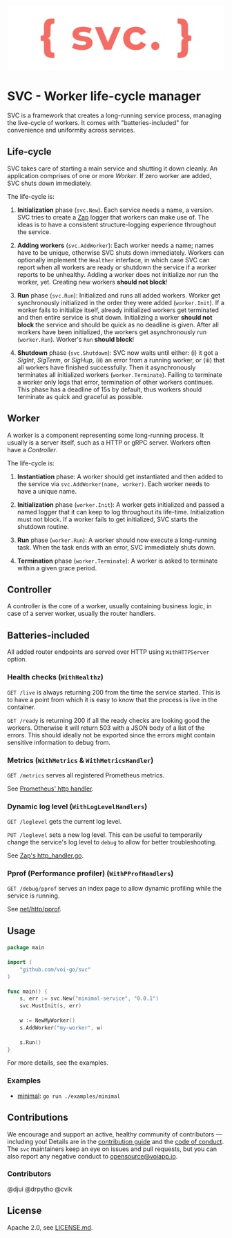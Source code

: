 
![SVC logo](logo.svg)

# SVC - Worker life-cycle manager

SVC is a framework that creates a long-running service process, managing the
live-cycle of workers. It comes with "batteries-included" for convenience and
uniformity across services.


## Life-cycle

SVC takes care of starting a main service and shutting it down cleanly. An
application comprises of one or more _Worker_. If zero worker are added, SVC
shuts down immediately.

The life-cycle is:

1. **Initialization** phase (`svc.New`). Each service needs a name, a version.
SVC tries to create a [Zap](https://github.com/uber-go/zap) logger that workers
can make use of. The ideas is to have a consistent structure-logging experience
throughout the service.

2. **Adding workers** (`svc.AddWorker`): Each worker needs a name; names have to
be unique, otherwise SVC shuts down immediately. Workers can optionally
implement the `Healther` interface, in which case SVC can report when all
workers are ready or shutdown the service if a worker reports to be unhealthy.
Adding a worker does not initialize nor run the worker, yet. Creating new
workers **should not block**!

3. **Run** phase (`svc.Run`): Initialized and runs all added workers. Worker get
synchronously initialized in the order they were added (`worker.Init`). If a
worker fails to initialize itself, already initialized workers get terminated
and then entire service is shut down. Initializing a worker **should not block**
the service and should be quick as no deadline is given. After all workers have
been initialized, the workers get asynchronously run (`worker.Run`). Worker's
`Run` **should block**! 

4. **Shutdown** phase (`svc.Shutdown`): SVC now waits until either: (i) it
got a _SigInt_, _SigTerm_, or _SigHup_, (ii) an error from a running worker, or
(iii) that all workers have finished successfully. Then it asynchronously
terminates all initialized workers (`worker.Terminate`). Failing to terminate a
worker only logs that error, termination of other workers continues. This phase
has a deadline of 15s by default, thus workers should terminate as quick and 
graceful as possible.


## Worker

A worker is a component representing some long-running process. It usually is a
server itself, such as a HTTP or gRPC server. Workers often have a _Controller_.

The life-cycle is:

1. **Instantiation** phase: A worker should get instantiated and then added to
the service via `svc.AddWorker(name, worker)`. Each worker needs to have a
unique name. 

2. **Initialization** phase (`worker.Init`): A worker gets initialized and
passed a named logger that it can keep to log throughout its life-time. 
Initialization must not block. If a worker fails to get initialized, SVC starts
the shutdown routine.

3. **Run** phase (`worker.Run`): A worker should now execute a long-running
task. When the task ends with an error, SVC immediately shuts down.

4. **Termination** phase (`worker.Terminate`): A worker is asked to terminate
within a given grace period. 


## Controller

A controller is the core of a worker, usually containing business logic, in case
of a server worker, usually the router handlers.


## Batteries-included

All added router endpoints are served over HTTP using `WithHTTPServer` option.


### Health checks (`WithHealthz`)

`GET /live` is always returning 200 from the time the service started. This is
to have a point from which it is easy to know that the process is live in the
container.

`GET /ready` is returning 200 if all the ready checks are looking good the
workers. Otherwise it will return 503 with a JSON body of a list of the errors.
This should ideally not be exported since the errors might contain sensitive
information to debug from.


### Metrics (`WithMetrics` & `WithMetricsHandler`)

`GET /metrics` serves all registered Prometheus metrics.

See [Prometheus' http handler](https://godoc.org/github.com/prometheus/client_golang/prometheus/promhttp#Handler).


### Dynamic log level (`WithLogLevelHandlers`)

`GET /loglevel` gets the current log level.

`PUT /loglevel` sets a new log level. This can be useful to temporarily change
the service's log level to `debug` to allow for better troubleshooting.

See [Zap's http_handler.go](https://github.com/uber-go/zap/blob/master/http_handler.go).


### Pprof (Performance profiler) (`WithPProfHandlers`)

`GET /debug/pprof` serves an index page to allow dynamic profiling while the
service is running.

See [net/http/pprof](https://godoc.org/net/http/pprof).


## Usage

```go
package main

import (
	"github.com/voi-go/svc"
)

func main() {
	s, err := svc.New("minimal-service", "0.0.1")
	svc.MustInit(s, err)

	w := NewMyWorker()
	s.AddWorker("my-worker", w)

	s.Run()
}
```

For more details, see the examples.

### Examples

- [minimal](./examples/minimal/main.go): `go run ./examples/minimal`


## Contributions

We encourage and support an active, healthy community of contributors &mdash;
including you! Details are in the [contribution guide](CONTRIBUTING.md) and
the [code of conduct](CODE_OF_CONDUCT.md). The `svc` maintainers keep an eye on
issues and pull requests, but you can also report any negative conduct to
opensource@voiapp.io.

### Contributors

@djui
@drpytho
@cvik

## License

Apache 2.0, see [LICENSE.md](LICENSE.md).

